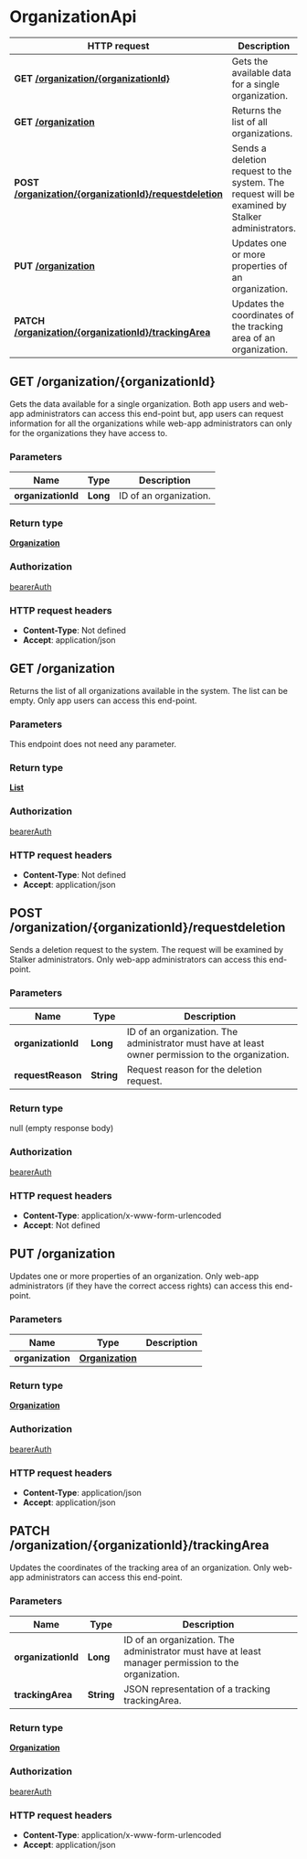 # OrganizationApi

HTTP request | Description
------------- | -------------
**GET** [**/organization/{organizationId}**](OrganizationApi.md#getOrganization) | Gets the available data for a single organization.
**GET** [**/organization**](OrganizationApi.md#getOrganizationList) | Returns the list of all organizations.
**POST** [**/organization/{organizationId}/requestdeletion**](OrganizationApi.md#requestDeletionOfOrganization) | Sends a deletion request to the system. The request will be examined by Stalker administrators.
**PUT** [**/organization**](OrganizationApi.md#updateOrganization) | Updates one or more properties of an organization.
**PATCH** [**/organization/{organizationId}/trackingArea**](OrganizationApi.md#updateOrganizationTrackingArea) | Updates the coordinates of the tracking area of an organization.


<a name="getOrganization"></a>
## **GET** /organization/{organizationId}

Gets the data available for a single organization.  Both app users and web-app administrators can access this end-point but,  app users can request information for all the organizations while web-app  administrators can only for the organizations they have access to.

### Parameters

Name | Type | Description 
------------- | ------------- | -------------
 **organizationId** | **Long**| ID of an organization.

### Return type

[**Organization**](/restapi/model/Organization.md)

### Authorization

[bearerAuth](../panoramica.md#bearerAuth)

### HTTP request headers

- **Content-Type**: Not defined
- **Accept**: application/json

<a name="getOrganizationList"></a>
## **GET** /organization

Returns the list of all organizations available in the system. The list can be empty. Only app users can access this end-point.

### Parameters
This endpoint does not need any parameter.

### Return type

[**List**](/restapi/model/Organization.md)

### Authorization

[bearerAuth](../panoramica.md#bearerAuth)

### HTTP request headers

- **Content-Type**: Not defined
- **Accept**: application/json

<a name="requestDeletionOfOrganization"></a>
## **POST** /organization/{organizationId}/requestdeletion

Sends a deletion request to the system.  The request will be examined by Stalker administrators. Only web-app administrators can access this end-point.

### Parameters

Name | Type | Description 
------------- | ------------- | -------------
 **organizationId** | **Long**| ID of an organization. The administrator must have at least owner permission to the organization.
 **requestReason** | **String**| Request reason for the deletion request.

### Return type

null (empty response body)

### Authorization

[bearerAuth](../panoramica.md#bearerAuth)

### HTTP request headers

- **Content-Type**: application/x-www-form-urlencoded
- **Accept**: Not defined

<a name="updateOrganization"></a>
## **PUT** /organization

Updates one or more properties of an organization.  Only web-app administrators (if they have the correct access rights) can access this end-point.

### Parameters

Name | Type | Description 
------------- | ------------- | -------------
 **organization** | [**Organization**](/restapi/model/Organization.md)|  |

### Return type

[**Organization**](/restapi/model/Organization.md)

### Authorization

[bearerAuth](../panoramica.md#bearerAuth)

### HTTP request headers

- **Content-Type**: application/json
- **Accept**: application/json

<a name="updateOrganizationTrackingArea"></a>
## **PATCH** /organization/{organizationId}/trackingArea

Updates the coordinates of the tracking area of an organization. Only web-app administrators can access this end-point.

### Parameters

Name | Type | Description 
------------- | ------------- | -------------
 **organizationId** | **Long**| ID of an organization. The administrator must have at least manager permission to the organization.
 **trackingArea** | **String**| JSON representation of a tracking trackingArea.

### Return type

[**Organization**](/restapi/model/Organization.md)

### Authorization

[bearerAuth](../panoramica.md#bearerAuth)

### HTTP request headers

- **Content-Type**: application/x-www-form-urlencoded
- **Accept**: application/json

